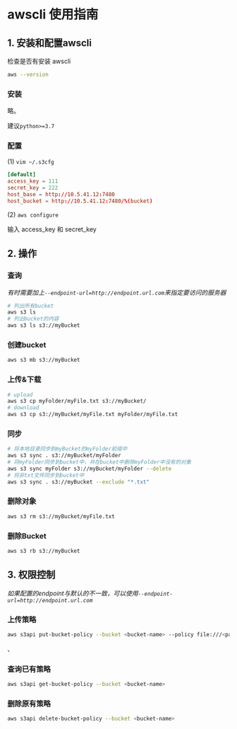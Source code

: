 # awscli 使用指南

## 1. 安装和配置awscli

检查是否有安装 awscli

```bash
aws --version
```

### 安装

略。

建议`python>=3.7`

### 配置

(1) `vim ~/.s3cfg`

```conf
[default]
access_key = 111
secret_key = 222
host_base = http://10.5.41.12:7480
host_bucket = http://10.5.41.12:7480/%(bucket)
```

(2) `aws configure`

输入 access_key 和 secret_key

## 2. 操作

### 查询

*有时需要加上`--endpoint-url=http://endpoint.url.com`来指定要访问的服务器*

```bash
# 列出所有bucket
aws s3 ls
# 列出bucket的内容
aws s3 ls s3://myBucket
```

### 创建bucket

```bash
aws s3 mb s3://myBucket
```

### 上传&下载

```bash
# upload
aws s3 cp myFolder/myFile.txt s3://myBucket/
# download
aws s3 cp s3://myBucket/myFile.txt myFolder/myFile.txt
```

### 同步

```bash
# 将本地目录同步到myBucket的myFolder前缀中
aws s3 sync . s3://myBucket/myFolder
# 将myFolder同步到bucket中，并在bucket中删除myFolder中没有的对象
aws s3 sync myFolder s3://myBucket/myFolder --delete
# 将非txt文件同步到bucket中
aws s3 sync . s3://myBucket --exclude "*.txt"
```

### 删除对象

```bash
aws s3 rm s3://myBucket/myFile.txt
```

### 删除Bucket

```bash
aws s3 rb s3://myBucket
```

## 3. 权限控制

*如果配置的endpoint与默认的不一致，可以使用`--endpoint-url=http://endpoint.url.com`*

### 上传策略

```bash
aws s3api put-bucket-policy --bucket <bucket-name> --policy file:///<path-to-file>
```

、

### 查询已有策略

```bash
aws s3api get-bucket-policy --bucket <bucket-name>
```

### 删除原有策略

```bash
aws s3api delete-bucket-policy --bucket <bucket-name>
```

